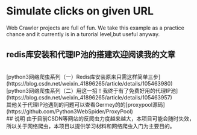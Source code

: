 # Simulate clicks on given URL
 Web Crawler projects are full of fun. We take this example as a practice chance and it currently is in a turorial level,but useful anyway.

## redis库安装和代理IP池的搭建欢迎阅读我的文章
<br>
[python3网络爬虫系列（一）Redis库安装原来只需这样简单三步](https://blog.csdn.net/weixin_41896265/article/details/105463980)
<br>
[python3网络爬虫系列（二）用这一招！我终于有了免费好用的代理IP池](https://blog.csdn.net/weixin_41896265/article/details/105463957) 
<br>
其他关于代理IP池遇到的问题可以查看Germey的的[proxypool源码](https://github.com/Python3WebSpider/ProxyPool)
<br>
## 说明
由于目前CSDN等网站的反爬虫力度越来越大，本项目可能会随时失效，所以关于网络爬虫，本项目以提供学习材料和网络爬虫入门为主要目的。



